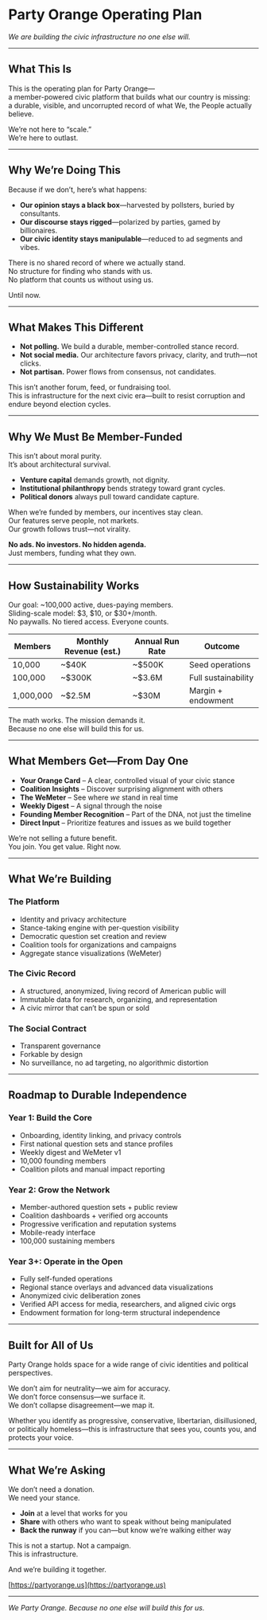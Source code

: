 # Party Orange Operating Plan  
*We are building the civic infrastructure no one else will.*

---

## What This Is

This is the operating plan for Party Orange—  
a member-powered civic platform that builds what our country is missing:  
a durable, visible, and uncorrupted record of what We, the People actually believe.

We’re not here to “scale.”  
We’re here to outlast.

---

## Why We’re Doing This

Because if we don’t, here’s what happens:

- **Our opinion stays a black box**—harvested by pollsters, buried by consultants.  
- **Our discourse stays rigged**—polarized by parties, gamed by billionaires.  
- **Our civic identity stays manipulable**—reduced to ad segments and vibes.

There is no shared record of where we actually stand.  
No structure for finding who stands with us.  
No platform that counts us without using us.

Until now.

---

## What Makes This Different

- **Not polling.** We build a durable, member-controlled stance record.  
- **Not social media.** Our architecture favors privacy, clarity, and truth—not clicks.  
- **Not partisan.** Power flows from consensus, not candidates.  

This isn’t another forum, feed, or fundraising tool.  
This is infrastructure for the next civic era—built to resist corruption and endure beyond election cycles.

---

## Why We Must Be Member-Funded

This isn’t about moral purity.  
It’s about architectural survival.

- **Venture capital** demands growth, not dignity.  
- **Institutional philanthropy** bends strategy toward grant cycles.  
- **Political donors** always pull toward candidate capture.

When we’re funded by members, our incentives stay clean.  
Our features serve people, not markets.  
Our growth follows trust—not virality.

**No ads. No investors. No hidden agenda.**  
Just members, funding what they own.

---

## How Sustainability Works

Our goal: ~100,000 active, dues-paying members.  
Sliding-scale model: $3, $10, or $30+/month.  
No paywalls. No tiered access. Everyone counts.

| Members   | Monthly Revenue (est.) | Annual Run Rate | Outcome             |
|-----------|------------------------|------------------|---------------------|
| 10,000    | ~$40K                  | ~$500K           | Seed operations     |
| 100,000   | ~$300K                 | ~$3.6M           | Full sustainability |
| 1,000,000 | ~$2.5M                 | ~$30M            | Margin + endowment  |

The math works. The mission demands it.  
Because no one else will build this for us.

---

## What Members Get—From Day One

- **Your Orange Card** – A clear, controlled visual of your civic stance  
- **Coalition Insights** – Discover surprising alignment with others  
- **The WeMeter** – See where *we* stand in real time  
- **Weekly Digest** – A signal through the noise  
- **Founding Member Recognition** – Part of the DNA, not just the timeline  
- **Direct Input** – Prioritize features and issues as we build together

We’re not selling a future benefit.  
You join. You get value. Right now.

---

## What We’re Building

### The Platform
- Identity and privacy architecture  
- Stance-taking engine with per-question visibility  
- Democratic question set creation and review  
- Coalition tools for organizations and campaigns  
- Aggregate stance visualizations (WeMeter)

### The Civic Record
- A structured, anonymized, living record of American public will  
- Immutable data for research, organizing, and representation  
- A civic mirror that can’t be spun or sold

### The Social Contract
- Transparent governance  
- Forkable by design  
- No surveillance, no ad targeting, no algorithmic distortion

---

## Roadmap to Durable Independence

### Year 1: Build the Core
- Onboarding, identity linking, and privacy controls  
- First national question sets and stance profiles  
- Weekly digest and WeMeter v1  
- 10,000 founding members  
- Coalition pilots and manual impact reporting

### Year 2: Grow the Network
- Member-authored question sets + public review  
- Coalition dashboards + verified org accounts  
- Progressive verification and reputation systems  
- Mobile-ready interface  
- 100,000 sustaining members

### Year 3+: Operate in the Open
- Fully self-funded operations  
- Regional stance overlays and advanced data visualizations  
- Anonymized civic deliberation zones  
- Verified API access for media, researchers, and aligned civic orgs  
- Endowment formation for long-term structural independence

---

## Built for All of Us

Party Orange holds space for a wide range of civic identities and political perspectives.

We don’t aim for neutrality—we aim for accuracy.  
We don’t force consensus—we surface it.  
We don’t collapse disagreement—we map it.

Whether you identify as progressive, conservative, libertarian, disillusioned, or politically homeless—this is infrastructure that sees you, counts you, and protects your voice.

---

## What We’re Asking

We don’t need a donation.  
We need your stance.

- **Join** at a level that works for you  
- **Share** with others who want to speak without being manipulated  
- **Back the runway** if you can—but know we’re walking either way

This is not a startup. Not a campaign.  
This is infrastructure.

And we’re building it together.

[https://partyorange.us](https://partyorange.us)

---

*We Party Orange. Because no one else will build this for us.*